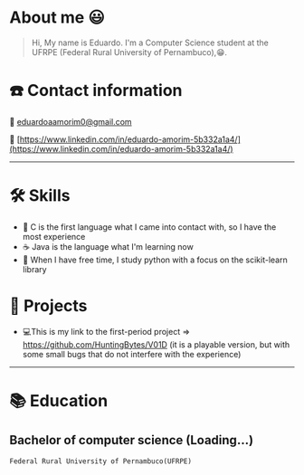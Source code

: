 # About me 😃

> Hi, My name is Eduardo. I'm a Computer Science student at the UFRPE (Federal Rural University of Pernambuco),😁.

# ☎️ Contact information

📧 eduardoaamorim0@gmail.com

🔗 [https://www.linkedin.com/in/eduardo-amorim-5b332a1a4/](https://www.linkedin.com/in/eduardo-amorim-5b332a1a4/)

---

# 🛠 Skills

- 🐣 C is the first language what I came into contact with, so I have the most experience
- ☕ Java is the language what I'm learning now
- 🔧 When I have free time, I study python with a focus on the scikit-learn library

# 📜 Projects

- 💻This is my link to the first-period project  ⇒ https://github.com/HuntingBytes/V01D (it is a playable version, but with some small bugs that do not interfere with the experience)

---

# 📚 Education

## Bachelor of computer science **(Loading...)**

    Federal Rural University of Pernambuco(UFRPE)
 
